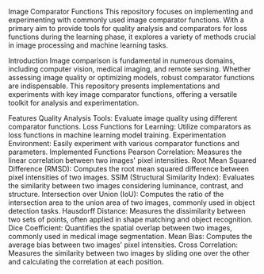 Image Comparator Functions
This repository focuses on implementing and experimenting with commonly used image comparator functions. With a primary aim to provide tools for quality analysis and comparators for loss functions during the learning phase, it explores a variety of methods crucial in image processing and machine learning tasks.

Introduction
Image comparison is fundamental in numerous domains, including computer vision, medical imaging, and remote sensing. Whether assessing image quality or optimizing models, robust comparator functions are indispensable. This repository presents implementations and experiments with key image comparator functions, offering a versatile toolkit for analysis and experimentation.

Features
Quality Analysis Tools: Evaluate image quality using different comparator functions.
Loss Functions for Learning: Utilize comparators as loss functions in machine learning model training.
Experimentation Environment: Easily experiment with various comparator functions and parameters.
Implemented Functions
Pearson Correlation: Measures the linear correlation between two images' pixel intensities.
Root Mean Squared Difference (RMSD): Computes the root mean squared difference between pixel intensities of two images.
SSIM (Structural Similarity Index): Evaluates the similarity between two images considering luminance, contrast, and structure.
Intersection over Union (IoU): Computes the ratio of the intersection area to the union area of two images, commonly used in object detection tasks.
Hausdorff Distance: Measures the dissimilarity between two sets of points, often applied in shape matching and object recognition.
Dice Coefficient: Quantifies the spatial overlap between two images, commonly used in medical image segmentation.
Mean Bias: Computes the average bias between two images' pixel intensities.
Cross Correlation: Measures the similarity between two images by sliding one over the other and calculating the correlation at each position.
